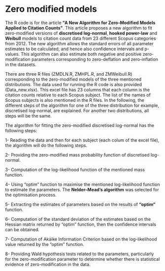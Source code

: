 # Zero modified models
The R code is for the article **"A New Algorithm for Zero-Modified Models Applied to Citation Counts"**. This article proposes a new algorithm to fit zero-modified versions of **discretised log-normal**, **hooked power-law** and **Weibull** models to citation count data from 23 different Scopus categories from 2012. The new algorithm allows the standard errors of all parameter estimates to be calculated, and hence also confidence intervals and p-values. This algorithm can also estimate both negative and positive zero-modification parameters corresponding to zero-deflation and zero-inflation in the datasets.

There are three R files (ZMDLN.R, ZMHPL.R, and ZMWeibull.R) corresponding to the zero-modified models of the three mentioned distributions. The data used for running the R code is also provided (Data_new.xlsx). This excel file has 23 columns that each column is the citation counts relative to each Scopus subject. The list of the names of Scopus subjects is also mentioned in the R files. In the following, the different steps of the algorithm for one of the three distribution for example, discretised log-normal, are explained. For another two distributions, all steps will be the same. 


The algorithm for fitting the zero-modified discretised log-normal has the following steps:

1-	Reading the data and then for each subject (each colum of the excel file), the algorithm will do the following steps.

2-	Providing the zero-modified mass probability function of discretised log-normal. 

3-	Computation of the log-likelihood function of the mentioned mass function.

4-	Using “optim” function to maximise the mentioned log-likelihood function to estimate the parameters. The **Nelder–Mead’s algorithm** was selected for the optimisation process. 

5-	Extracting the estimates of parameters based on the results of **“optim”** function.

6-	Computation of the standard deviation of the estimates based on the Hessian matrix returned by “optim” function, then the confidence intervals can be obtained.

7-	Computation of Akaike Information Criterion based on the log-likelihood value returned by the “optim” function.

8-	Providing Wald hypothesis tests related to the parameters, particularly for the zero-modification parameter to determine whether there is statistical evidence of zero-modification in the data.


